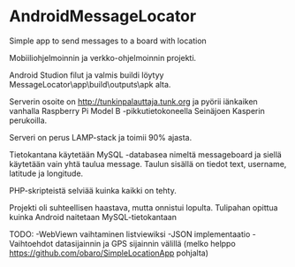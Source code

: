 # AndroidMessageLocator
Simple app to send messages to a board with location

Mobiiliohjelmoinnin ja verkko-ohjelmoinnin projekti.

Android Studion filut ja valmis buildi löytyy MessageLocator\app\build\outputs\apk alta.

Serverin osoite on http://tunkinpalauttaja.tunk.org ja pyörii 
iänkaiken vanhalla Raspberry Pi Model B -pikkutietokoneella Seinäjoen Kasperin perukoilla.

Serveri on perus LAMP-stack ja toimii 90% ajasta.

Tietokantana käytetään MySQL -databasea nimeltä messageboard ja siellä käytetään vain yhtä taulua message.
Taulun sisällä on tiedot text, username, latitude ja longitude.

PHP-skripteistä selviää kuinka kaikki on tehty.

Projekti oli suhteellisen haastava, mutta onnistui lopulta.
Tulipahan opittua kuinka Android naitetaan MySQL-tietokantaan

TODO:
-WebViewn vaihtaminen listviewiksi
-JSON implementaatio
-Vaihtoehdot datasijainnin ja GPS sijainnin välillä (melko helppo https://github.com/obaro/SimpleLocationApp pohjalta)
